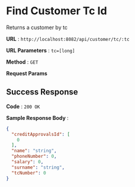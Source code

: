 # Find Customer Tc Id

Returns a customer by tc

**URL** : `http://localhost:8082/api/customer/tc/:tc`

**URL Parameters** : `tc=[long]`

**Method** : `GET`

**Request Params**

## Success Response

**Code** : `200 OK`

**Sample Response Body** :

```json
{
  "creditApprovalsId": [
    0
  ],
  "name": "string",
  "phoneNumber": 0,
  "salary": 0,
  "surname": "string",
  "tcNumber": 0
}
```